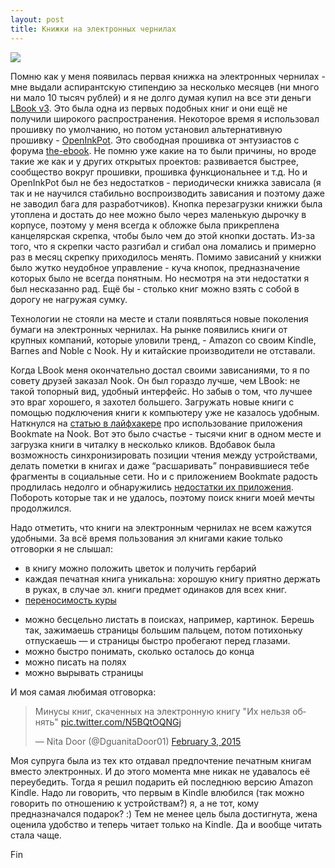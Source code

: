 ```yaml
---
layout: post
title: Книжки на электронных чернилах
---
```


<!-- варианты:
http://muniver.khstu.ru/media/photologue/photos/cache/(5)_9_display.jpg
https://www.isuct.ru/book/publications/booksworld/2014/0519/bucherwurm.jpg
https://chibis6.files.wordpress.com/2011/11/renoir2.jpg
-->

<img src="https://artchive.ru/res/media/big/work/8317/83170464b6cd4662063852da73066d40.jpg?be59.jpg">

Помню как у меня появилась первая книжка на электронных чернилах - мне выдали
аспирантскую стипендию за несколько месяцев (ни много ни мало 10 тысяч рублей) и
я не долго думая купил на все эти деньги [LBook
v3](http://lbook.ua/products/lbooks/V3/).  Это была одна из первых подобных книг
и они ещё не получили широкого распространения.  Некоторое время я использовал
прошивку по умолчанию, но потом установил альтернативную прошивку -
[OpenInkPot](https://ru.wikipedia.org/wiki/OpenInkpot). Это свободная прошивка
от энтузиастов с форума
[the-ebook](http://www.the-ebook.org/forum/viewforum.php?f=30). Не помню уже
какие на то были причины, но вроде такие же как и у других открытых проектов:
развивается быстрее, сообщество вокруг прошивки, прошивка функциональнее и т.д.
Но и OpenInkPot был не без недостатков - периодически книжка зависала (я так и
не научился стабильно воспроизводить зависания и поэтому даже не заводил бага
для разработчиков). Кнопка перезагрузки книжки была утоплена и достать до нее
можно было через маленькую дырочку в корпусе, поэтому у меня всегда к обложке
была прикреплена канцелярская скрепка, чтобы было чем до этой кнопки достать.
Из-за того, что я скрепки часто разгибал и сгибал она ломались и примерно раз в
месяц скрепку приходилось менять. Помимо зависаний у книжки было жутко неудобное
управление - куча кнопок, предназначение которых было не всегда понятным. Но
несмотря на эти недостатки я был несказанно рад. Ещё бы - столько книг можно
взять с собой в дорогу не нагружая сумку.

Технологии не стояли на месте и стали появляться новые поколения бумаги на
электронных чернилах. На рынке появились книги от крупных компаний, которые
уловили тренд, - Amazon со своим Kindle, Barnes and Noble с Nook. Ну и китайские
производители не отставали.

Когда LBook меня окончательно достал своими зависаниями, то я по совету друзей
заказал Nook. Он был гораздо лучше, чем LBook: не такой топорный вид, удобный
интерфейс. Но забыв о том, что лучшее это враг хорошего, я захотел большего.
Загружать новые книги с помощью подключения книги к компьютеру уже не казалось
удобным.  Наткнулся на [статью в
лайфхакере](http://lifehacker.ru/2013/01/28/bookmate-nook/) про использование
приложения Bookmate на Nook. Вот это было счастье - тысячи книг в одном месте и
загрузка книги в читалку в несколько кликов. Вдобавок была возможность
синхронизировать позиции чтения между устройствами, делать пометки в книгах и
даже “расшаривать” понравившиеся тебе фрагменты в социальные сети. Но и с
приложением Bookmate радость продлилась недолго и обнаружились [недостатки их
приложения](http://blog.bronevichok.ru/2015/02/06/bookmate-bugs.html). Побороть
которые так и не удалось, поэтому поиск книги моей мечты продолжился.

Надо отметить, что книги на электронным чернилах не всем кажутся удобными. За
всё время пользования эл книгами какие только отговорки я не слышал:

- в книгу можно положить цветок и получить гербарий
- каждая печатная книга уникальна: хорошую книгу приятно держать в руках, в случае эл. книги предмет одинаков для всех книг.
- [переносимость куры](http://grosslarnakh.livejournal.com/25387.html)
<!-- http://lifehack.ru/archives/1660 -->
- можно бесцельно листать в поисках, например, картинок. Берешь так, зажимаешь страницы большим пальцем, потом потихоньку отпускаешь — и страницы быстро пробегают перед глазами.
- можно быстро понимать, сколько осталось до конца
- можно писать на полях
- можно вырывать страницы

<!-- http://fluder.co/blog/2013/11/27/defending-paper-books/#cut -->

И моя самая любимая отговорка:
<!-- https://twitter.com/DguanitaDoor01/status/562474862632255488 -->
<!-- <img src="https://pbs.twimg.com/media/B85P6AeCcAAjcwP.jpg"> -->

<blockquote class="twitter-tweet" lang="en"><p lang="ru" dir="ltr">Минусы книг, скаченных на электронную книгу&#10;&quot;Их нельзя обнять&quot; <a href="http://t.co/N5BQtOQNGj">pic.twitter.com/N5BQtOQNGj</a></p>&mdash; Nita Door (@DguanitaDoor01) <a href="https://twitter.com/DguanitaDoor01/status/562474862632255488">February 3, 2015</a></blockquote>
<script async src="//platform.twitter.com/widgets.js" charset="utf-8"></script>

Моя супруга была из тех кто отдавал предпочтение печатным книгам вместо
электронных.  И до этого момента мне никак не удавалось её переубедить. Тогда я
решил подарить ей последнюю версию Amazon Kindle. Надо ли говорить, что первым в
Kindle влюбился (так можно говорить по отношению к устройствам?) я, а не тот,
кому предназначался подарок? :) Тем не менее цель была достигнута, жена оценила
удобство и теперь читает только на Kindle. Да и вообще читать стала чаще.

Fin
